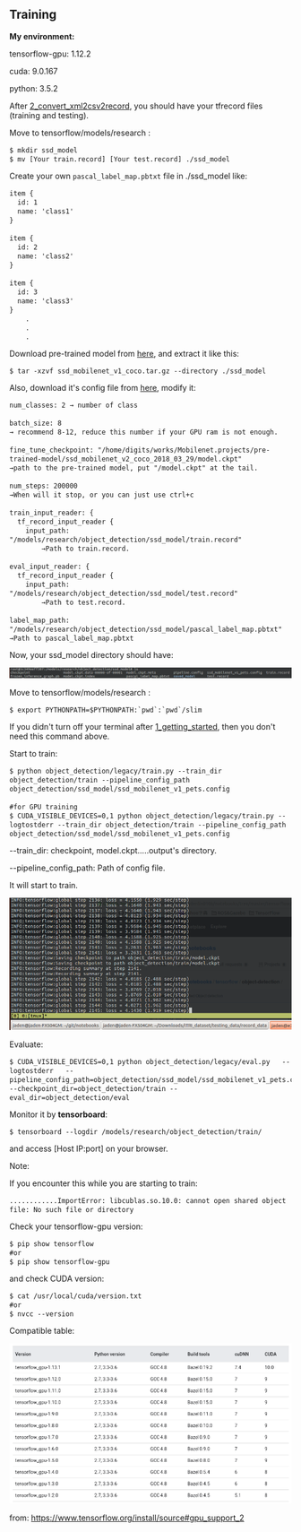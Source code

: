 ## Training

**My environment:**

tensorflow-gpu: 1.12.2

cuda: 9.0.167

python: 3.5.2



After [2_convert_xml2csv2record](./2_convert_xml2csv2record.md), you should have your tfrecord files (training and testing).

Move to tensorflow/models/research :

```shell
$ mkdir ssd_model
$ mv [Your train.record] [Your test.record] ./ssd_model
```

Create your own `pascal_label_map.pbtxt` file in ./ssd_model like:

```pbtxt
item {
  id: 1
  name: 'class1'
}

item {
  id: 2
  name: 'class2'
}

item {
  id: 3
  name: 'class3'
}
	.
	.
	.

```

Download pre-trained model from [here](https://github.com/tensorflow/models/blob/master/research/object_detection/g3doc/detection_model_zoo.md), and extract it like this:

```
$ tar -xzvf ssd_mobilenet_v1_coco.tar.gz --directory ./ssd_model
```

Also, download it's config file from [here](https://github.com/tensorflow/models/tree/master/research/object_detection/samples/configs), modify it:

```config
num_classes: 2 → number of class

batch_size: 8
→ recommend 8-12, reduce this number if your GPU ram is not enough.

fine_tune_checkpoint: "/home/digits/works/Mobilenet.projects/pre-trained-model/ssd_mobilenet_v2_coco_2018_03_29/model.ckpt"
→path to the pre-trained model, put "/model.ckpt" at the tail.

num_steps: 200000
→When will it stop, or you can just use ctrl+c

train_input_reader: {
  tf_record_input_reader {
    input_path: "/models/research/object_detection/ssd_model/train.record"
        →Path to train.record.

eval_input_reader: {
  tf_record_input_reader {
    input_path: "/models/research/object_detection/ssd_model/test.record"
        →Path to test.record.

label_map_path: "/models/research/object_detection/ssd_model/pascal_label_map.pbtxt"
→Path to pascal_label_map.pbtxt
```

Now, your ssd_model directory should have:

![1557901972787](./images/ssd_model_ls.png)

Move to tensorflow/models/research :

```shell
$ export PYTHONPATH=$PYTHONPATH:`pwd`:`pwd`/slim
```

If you didn't turn off your terminal after  [1_getting_started](./1_getting_started.md), then you don't need this command above.

Start to train:

```shell
$ python object_detection/legacy/train.py --train_dir object_detection/train --pipeline_config_path object_detection/ssd_model/ssd_mobilenet_v1_pets.config

#for GPU training
$ CUDA_VISIBLE_DEVICES=0,1 python object_detection/legacy/train.py --logtostderr --train_dir object_detection/train --pipeline_config_path object_detection/ssd_model/ssd_mobilenet_v1_pets.config
```

--train_dir: checkpoint, model.ckpt.....output's directory.

--pipeline_config_path: Path of config file.

It will start to train.

![1557904357837](./images/Itistraining.png)



Evaluate:

```
$ CUDA_VISIBLE_DEVICES=0,1 python object_detection/legacy/eval.py   --logtostderr   --pipeline_config_path=object_detection/ssd_model/ssd_mobilenet_v1_pets.config   --checkpoint_dir=object_detection/train --eval_dir=object_detection/eval
```



Monitor it by **tensorboard**:

```shell
$ tensorboard --logdir /models/research/object_detection/train/
```

and access [Host IP:port] on your browser.





Note:

If you encounter this while you are starting to train: 

```
............ImportError: libcublas.so.10.0: cannot open shared object file: No such file or directory
```

Check your tensorflow-gpu version:

```shell
$ pip show tensorflow
#or
$ pip show tensorflow-gpu
```

and check CUDA version:

```shell
$ cat /usr/local/cuda/version.txt
#or
$ nvcc --version
```

Compatible table: 

![1557912961580](./images/tensorflowCUDAtable.png)

from: https://www.tensorflow.org/install/source#gpu_support_2